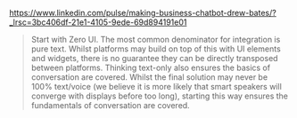 https://www.linkedin.com/pulse/making-business-chatbot-drew-bates/?_lrsc=3bc406df-21e1-4105-9ede-69d894191e01

> Start with Zero UI. The most common denominator for integration is pure text.
> Whilst platforms may build on top of this with UI elements and widgets, there
> is no guarantee they can be directly transposed between platforms. Thinking
> text-only also ensures the basics of conversation are covered. Whilst the
> final solution may never be 100% text/voice (we believe it is more likely
> that smart speakers will converge with displays before too long), starting
> this way ensures the fundamentals of conversation are covered.
